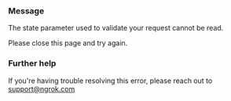 
### Message
The state parameter used to validate your request cannot be read.

Please close this page and try again.

### Further help
If you're having trouble resolving this error, please reach out to [support@ngrok.com](mailto:support@ngrok.com?subject=Help%20with%20ERR_NGROK_3108)

